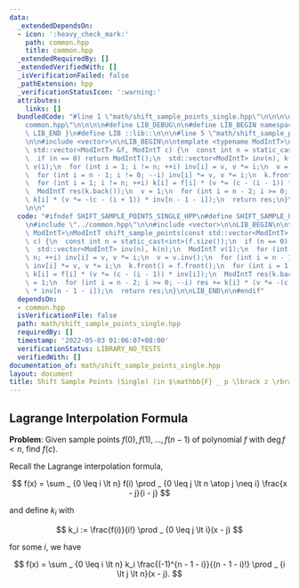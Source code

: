 ```yaml
---
data:
  _extendedDependsOn:
  - icon: ':heavy_check_mark:'
    path: common.hpp
    title: common.hpp
  _extendedRequiredBy: []
  _extendedVerifiedWith: []
  _isVerificationFailed: false
  _pathExtension: hpp
  _verificationStatusIcon: ':warning:'
  attributes:
    links: []
  bundledCode: "#line 1 \"math/shift_sample_points_single.hpp\"\n\n\n\n#line 1 \"\
    common.hpp\"\n\n\n\n#define LIB_DEBUG\n\n#define LIB_BEGIN namespace lib {\n#define\
    \ LIB_END }\n#define LIB ::lib::\n\n\n#line 5 \"math/shift_sample_points_single.hpp\"\
    \n\n#include <vector>\n\nLIB_BEGIN\n\ntemplate <typename ModIntT>\nModIntT shift_sample_points(const\
    \ std::vector<ModIntT> &f, ModIntT c) {\n  const int n = static_cast<int>(f.size());\n\
    \  if (n == 0) return ModIntT();\n  std::vector<ModIntT> inv(n), k(n);\n  ModIntT\
    \ v(1);\n  for (int i = 1; i != n; ++i) inv[i] = v, v *= i;\n  v = v.inv();\n\
    \  for (int i = n - 1; i != 0; --i) inv[i] *= v, v *= i;\n  k.front() = f.front();\n\
    \  for (int i = 1; i != n; ++i) k[i] = f[i] * (v *= (c - (i - 1)) * inv[i]);\n\
    \  ModIntT res(k.back());\n  v = 1;\n  for (int i = n - 2; i >= 0; --i) res +=\
    \ k[i] * (v *= -(c - (i + 1)) * inv[n - 1 - i]);\n  return res;\n}\n\nLIB_END\n\
    \n\n"
  code: "#ifndef SHIFT_SAMPLE_POINTS_SINGLE_HPP\n#define SHIFT_SAMPLE_POINTS_SINGLE_HPP\n\
    \n#include \"../common.hpp\"\n\n#include <vector>\n\nLIB_BEGIN\n\ntemplate <typename\
    \ ModIntT>\nModIntT shift_sample_points(const std::vector<ModIntT> &f, ModIntT\
    \ c) {\n  const int n = static_cast<int>(f.size());\n  if (n == 0) return ModIntT();\n\
    \  std::vector<ModIntT> inv(n), k(n);\n  ModIntT v(1);\n  for (int i = 1; i !=\
    \ n; ++i) inv[i] = v, v *= i;\n  v = v.inv();\n  for (int i = n - 1; i != 0; --i)\
    \ inv[i] *= v, v *= i;\n  k.front() = f.front();\n  for (int i = 1; i != n; ++i)\
    \ k[i] = f[i] * (v *= (c - (i - 1)) * inv[i]);\n  ModIntT res(k.back());\n  v\
    \ = 1;\n  for (int i = n - 2; i >= 0; --i) res += k[i] * (v *= -(c - (i + 1))\
    \ * inv[n - 1 - i]);\n  return res;\n}\n\nLIB_END\n\n#endif"
  dependsOn:
  - common.hpp
  isVerificationFile: false
  path: math/shift_sample_points_single.hpp
  requiredBy: []
  timestamp: '2022-05-03 01:06:07+08:00'
  verificationStatus: LIBRARY_NO_TESTS
  verifiedWith: []
documentation_of: math/shift_sample_points_single.hpp
layout: document
title: Shift Sample Points (Single) (in $\mathbb{F} _ p \lbrack z \rbrack$)
---
```


## Lagrange Interpolation Formula

**Problem**: Given sample points $f(0), f(1), \dots ,f(n - 1)$ of polynomial $f$ with $\deg f \lt n$, find $f(c)$.

Recall the Lagrange interpolation formula,

$$
f(x) = \sum _ {0 \leq i \lt n} f(i) \prod _ {0 \leq j \lt n \atop j \neq i} \frac{x - j}{i - j}
$$

and define $k_i$ with

$$
k_i := \frac{f(i)}{i!} \prod _ {0 \leq j \lt i}(x - j)
$$

for some $i$, we have

$$
f(x) = \sum _ {0 \leq i \lt n} k_i \frac{(-1)^{n - 1 - i}}{(n - 1 - i)!} \prod _ {i \lt j \lt n}(x - j).
$$